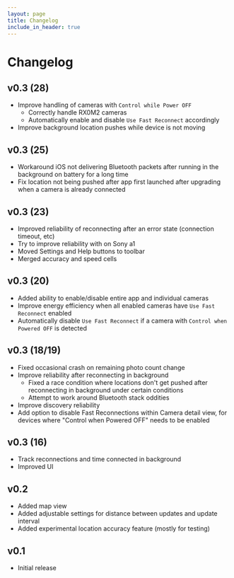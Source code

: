 ```yaml
---
layout: page
title: Changelog
include_in_header: true
---
```


# Changelog

## v0.3 (28)

* Improve handling of cameras with `Control while Power OFF`
  * Correctly handle RX0M2 cameras 
  * Automatically enable and disable `Use Fast Reconnect` accordingly
* Improve background location pushes while device is not moving

## v0.3 (25)

* Workaround iOS not delivering Bluetooth packets after running in the background on battery for a long time
* Fix location not being pushed after app first launched after upgrading when a camera is already connected 

## v0.3 (23)

* Improved reliability of reconnecting after an error state (connection timeout, etc)
* Try to improve reliability with on Sony a1
* Moved Settings and Help buttons to toolbar
* Merged accuracy and speed cells

## v0.3 (20)

* Added ability to enable/disable entire app and individual cameras
* Improve energy efficiency when all enabled cameras have `Use Fast Reconnect` enabled
* Automatically disable `Use Fast Reconnect` if a camera with `Control when Powered OFF` is detected

## v0.3 (18/19)

* Fixed occasional crash on remaining photo count change
* Improve reliability after reconnecting in background
  * Fixed a race condition where locations don't get pushed after reconnecting in background under certain conditions
  * Attempt to work around Bluetooth stack oddities
* Improve discovery reliability 
* Add option to disable Fast Reconnections within Camera detail view, for devices where "Control when Powered OFF" needs to be enabled

## v0.3 (16)

* Track reconnections and time connected in background
* Improved UI

## v0.2

* Added map view
* Added adjustable settings for distance between updates and update interval
* Added experimental location accuracy feature (mostly for testing)

## v0.1

* Initial release
